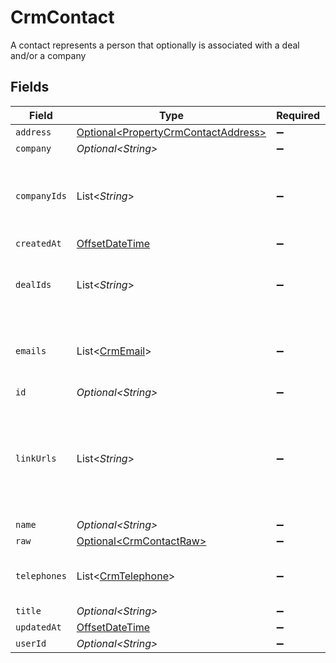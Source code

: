 # CrmContact

A contact represents a person that optionally is associated with a deal and/or a company


## Fields

| Field                                                                                     | Type                                                                                      | Required                                                                                  | Description                                                                               |
| ----------------------------------------------------------------------------------------- | ----------------------------------------------------------------------------------------- | ----------------------------------------------------------------------------------------- | ----------------------------------------------------------------------------------------- |
| `address`                                                                                 | [Optional\<PropertyCrmContactAddress>](../../models/shared/PropertyCrmContactAddress.md)  | :heavy_minus_sign:                                                                        | N/A                                                                                       |
| `company`                                                                                 | *Optional\<String>*                                                                       | :heavy_minus_sign:                                                                        | N/A                                                                                       |
| `companyIds`                                                                              | List\<*String*>                                                                           | :heavy_minus_sign:                                                                        | An array of company IDs associated with this contact                                      |
| `createdAt`                                                                               | [OffsetDateTime](https://docs.oracle.com/javase/8/docs/api/java/time/OffsetDateTime.html) | :heavy_minus_sign:                                                                        | N/A                                                                                       |
| `dealIds`                                                                                 | List\<*String*>                                                                           | :heavy_minus_sign:                                                                        | An array of deal IDs associated with this contact                                         |
| `emails`                                                                                  | List\<[CrmEmail](../../models/shared/CrmEmail.md)>                                        | :heavy_minus_sign:                                                                        | An array of email addresses for this contact                                              |
| `id`                                                                                      | *Optional\<String>*                                                                       | :heavy_minus_sign:                                                                        | N/A                                                                                       |
| `linkUrls`                                                                                | List\<*String*>                                                                           | :heavy_minus_sign:                                                                        | Additional URLs associated with the contact e.g., LinkedIn, website, etc                  |
| `name`                                                                                    | *Optional\<String>*                                                                       | :heavy_minus_sign:                                                                        | N/A                                                                                       |
| `raw`                                                                                     | [Optional\<CrmContactRaw>](../../models/shared/CrmContactRaw.md)                          | :heavy_minus_sign:                                                                        | N/A                                                                                       |
| `telephones`                                                                              | List\<[CrmTelephone](../../models/shared/CrmTelephone.md)>                                | :heavy_minus_sign:                                                                        | An array of telephones for this contact                                                   |
| `title`                                                                                   | *Optional\<String>*                                                                       | :heavy_minus_sign:                                                                        | N/A                                                                                       |
| `updatedAt`                                                                               | [OffsetDateTime](https://docs.oracle.com/javase/8/docs/api/java/time/OffsetDateTime.html) | :heavy_minus_sign:                                                                        | N/A                                                                                       |
| `userId`                                                                                  | *Optional\<String>*                                                                       | :heavy_minus_sign:                                                                        | N/A                                                                                       |